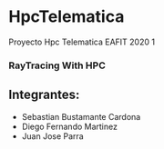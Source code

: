 # HpcTelematica
Proyecto Hpc Telematica EAFIT 2020 1

### RayTracing With HPC

## Integrantes:
- Sebastian Bustamante Cardona
- Diego Fernando Martinez
- Juan Jose Parra
